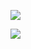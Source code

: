 ![](https://www.nta.go.jp/tmp/8cf071bc-5cad-4d76-b68f-9d5ad93bb89e/images/530becb056758bfe73d410764d3f3fd19a40c27fc32c72fb02e92a43caa51115.jpg)

![](https://www.nta.go.jp/tmp/8cf071bc-5cad-4d76-b68f-9d5ad93bb89e/images/fb72fab394051a17a8a20369935c51f0d68a88ff82d7dc2e75e927b21a94ffe9.jpg)